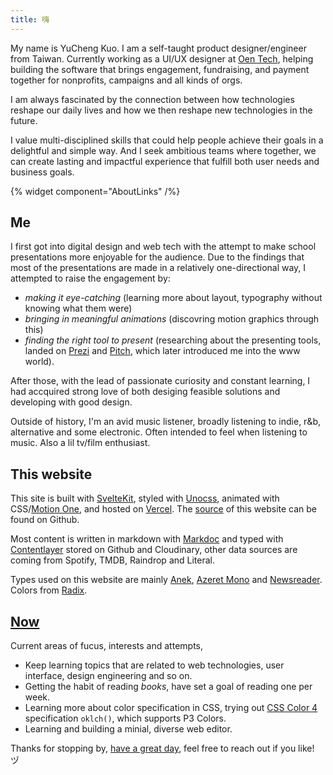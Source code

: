 ```yaml
---
title: 嗨
---
```


My name is YuCheng Kuo. I am a self-taught product designer/engineer from Taiwan. Currently working as a UI/UX designer at [Oen Tech](https://oen.tw), helping building the software that brings engagement, fundraising, and payment together for nonprofits, campaigns and all kinds of orgs.

I am always fascinated by the connection between how technologies reshape our daily lives and how we then reshape new technologies in the future.

I value multi-disciplined skills that could help people achieve their goals in a delightful and simple way. And I seek ambitious teams where together, we can create lasting and impactful experience that fulfill both user needs and business goals.

{% widget component="AboutLinks" /%}

## Me

I first got into digital design and web tech with the attempt to make school presentations more enjoyable for the audience. Due to the findings that most of the presentations are made in a relatively one-directional way, I attempted to raise the engagement by:

- _making it eye-catching_ (learning more about layout, typography without knowing what them were)
- _bringing in meaningful animations_ (discovring motion graphics through this)
- _finding the right tool to present_ (researching about the presenting tools, landed on [Prezi](https://prezi.com) and [Pitch](https://pitch.com), which later introduced me into the www world).

After those, with the lead of passionate curiosity and constant learning, I had accquired strong love of both desiging feasible solutions and developing with good design.

Outside of history, I'm an avid music listener, broadly listening to indie, r&b, alternative and some electronic. Often intended to feel when listening to music. Also a lil tv/film enthusiast.

## This website

This site is built with [SvelteKit](https://kit.svelte.dev), styled with [Unocss](https://uno.antfu.me/), animated with CSS/[Motion One](https://motion.dev), and hosted on [Vercel](https://vercel.com). The [source](https://github.com/yuchengkuo/yckuo) of this website can be found on Github.

Most content is written in markdown with [Markdoc](https://markdoc.io) and typed with [Contentlayer](https://contentlayer.dev) stored on Github and Cloudinary, other data sources are coming from Spotify, TMDB, Raindrop and Literal.

Types used on this website are mainly [Anek](https://ektype.in), [Azeret Mono](https://azeret.displaay.net/) and [Newsreader](https://www.productiontype.com/family/newsreader). Colors from [Radix](https://radix-ui.com/colors).

## [Now](https://nownownow.com/about)

Current areas of fucus, interests and attempts,

- Keep learning topics that are related to web technologies, user interface, design engineering and so on.
- Getting the habit of reading _books_, have set a goal of reading one per week.
- Learning more about color specification in CSS, trying out [CSS Color 4](https://www.w3.org/TR/css-color-4/) specification `oklch()`, which supports P3 Colors.
- Learning and building a minial, diverse web editor.

Thanks for stopping by, [have a great day](https://youtu.be/5PYzrhtDBrA), feel free to reach out if you like! ヅ

